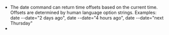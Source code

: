 - The date command can return time offsets based on the current time. Offsets are determined by human language option strings. Examples: date --date="2 days ago", date --date="4 hours ago", date --date="next Thursday"
- 